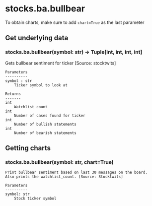 # stocks.ba.bullbear

To obtain charts, make sure to add `chart=True` as the last parameter

## Get underlying data 
### stocks.ba.bullbear(symbol: str) -> Tuple[int, int, int, int]

Gets bullbear sentiment for ticker [Source: stocktwits]

    Parameters
    ----------
    symbol : str
        Ticker symbol to look at

    Returns
    -------
    int
        Watchlist count
    int
        Number of cases found for ticker
    int
        Number of bullish statements
    int
        Number of bearish statements

## Getting charts 
### stocks.ba.bullbear(symbol: str, chart=True)


    Print bullbear sentiment based on last 30 messages on the board.
    Also prints the watchlist_count. [Source: Stocktwits]

    Parameters
    ----------
    symbol: str
        Stock ticker symbol
